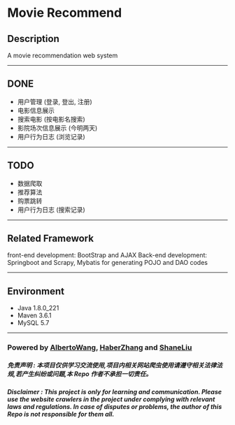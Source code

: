 # Movie Recommend
## Description  
A movie recommendation web system

---
## DONE
* 用户管理 (登录, 登出, 注册)
* 电影信息展示
* 搜索电影 (按电影名搜索)
* 影院场次信息展示 (今明两天)
* 用户行为日志 (浏览记录)

---
## TODO
* 数据爬取
* 推荐算法
* 购票跳转
* 用户行为日志 (搜索记录)

---
## Related Framework
front-end development: BootStrap and AJAX
Back-end development: Springboot and Scrapy, Mybatis for generating POJO and DAO codes

---
## Environment
* Java 1.8.0_221
* Maven 3.6.1
* MySQL 5.7

---
### Powered by [AlbertoWang](https://github.com/AlbertoWang), [HaberZhang](https://github.com/haber8023) and [ShaneLiu](https://github.com/ShaneCN)
##### ***免责声明 : 本项目仅供学习交流使用,项目内相关网站爬虫使用请遵守相关法律法规,若产生纠纷或问题,本 Repo 作者不承担一切责任。***
##### ***Disclaimer : This project is only for learning and communication. Please use the website crawlers in the project under complying with relevant laws and regulations. In case of disputes or problems, the author of this Repo is not responsible for them all.***
